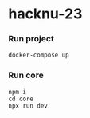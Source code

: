 # hacknu-23

### Run project

```
docker-compose up
```

### Run core 
```
npm i
cd core
npx run dev
```
